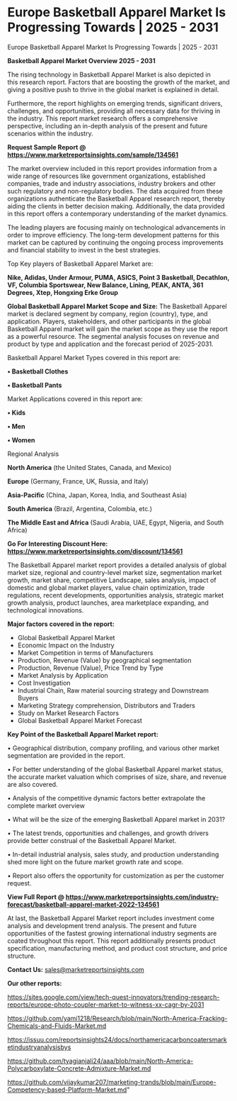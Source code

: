 # Europe Basketball Apparel Market Is Progressing Towards | 2025 - 2031
Europe Basketball Apparel Market Is Progressing Towards | 2025 - 2031

<Strong> Basketball Apparel Market Overview 2025 - 2031</strong>

The rising technology in Basketball Apparel Market is also depicted in this research report. Factors that are boosting the growth of the market, and giving a positive push to thrive in the global market is explained in detail.

Furthermore, the report highlights on emerging trends, significant drivers, challenges, and opportunities, providing all necessary data for thriving in the industry. This report market research offers a comprehensive perspective, including an in-depth analysis of the present and future scenarios within the industry.

<strong>Request Sample Report @ <a href=https://www.marketreportsinsights.com/sample/134561>https://www.marketreportsinsights.com/sample/134561</a></strong>

The market overview included in this report provides information from a wide range of resources like government organizations, established companies, trade and industry associations, industry brokers and other such regulatory and non-regulatory bodies. The data acquired from these organizations authenticate the Basketball Apparel research report, thereby aiding the clients in better decision making. Additionally, the data provided in this report offers a contemporary understanding of the market dynamics.

The leading players are focusing mainly on technological advancements in order to improve efficiency. The long-term development patterns for this market can be captured by continuing the ongoing process improvements and financial stability to invest in the best strategies.

Top Key players of Basketball Apparel Market are:

<strong>Nike, Adidas, Under Armour, PUMA, ASICS, Point 3 Basketball, Decathlon, VF, Columbia Sportswear, New Balance, Lining, PEAK, ANTA, 361 Degrees, Xtep, Hongxing Erke Group</strong>

<strong><b>Global Basketball Apparel Market Scope and Size:</b></strong>
The Basketball Apparel market is declared segment by company, region (country), type, and application. Players, stakeholders, and other participants in the global Basketball Apparel market will gain the market scope as they use the report as a powerful resource. The segmental analysis focuses on revenue and product by type and application and the forecast period of 2025-2031.

Basketball Apparel Market Types covered in this report are:

<strong>• Basketball Clothes

• Basketball Pants</strong>

Market Applications covered in this report are:

<strong>• Kids

• Men

• Women</strong> 

Regional Analysis

<strong>North America</strong> (the United States, Canada, and Mexico)

<strong>Europe</strong> (Germany, France, UK, Russia, and Italy)

<strong>Asia-Pacific</strong> (China, Japan, Korea, India, and Southeast Asia)

<strong>South America</strong> (Brazil, Argentina, Colombia, etc.)

<strong>The Middle East and Africa</strong> (Saudi Arabia, UAE, Egypt, Nigeria, and South Africa)

<strong>Go For Interesting Discount Here: <a href=https://www.marketreportsinsights.com/discount/134561>https://www.marketreportsinsights.com/discount/134561</a></strong>

The Basketball Apparel market report provides a detailed analysis of global market size, regional and country-level market size, segmentation market growth, market share, competitive Landscape, sales analysis, impact of domestic and global market players, value chain optimization, trade regulations, recent developments, opportunities analysis, strategic market growth analysis, product launches, area marketplace expanding, and technological innovations.

<strong><b>Major factors covered in the report:</b></strong>
<ul>
  <li>Global Basketball Apparel Market </li>
  <li>Economic Impact on the Industry</li>
  <li>Market Competition in terms of Manufacturers</li>
  <li>Production, Revenue (Value) by geographical segmentation</li>
  <li>Production, Revenue (Value), Price Trend by Type</li>
  <li>Market Analysis by Application</li>
  <li>Cost Investigation</li>
  <li>Industrial Chain, Raw material sourcing strategy and Downstream Buyers</li>
  <li>Marketing Strategy comprehension, Distributors and Traders</li>
  <li>Study on Market Research Factors</li>
  <li>Global Basketball Apparel Market Forecast</li>
</ul>

<strong><b>Key Point of the Basketball Apparel Market report:</b></strong>

• Geographical distribution, company profiling, and various other market segmentation are provided in the report.

• For better understanding of the global Basketball Apparel market status, the accurate market valuation which comprises of size, share, and revenue are also covered.

• Analysis of the competitive dynamic factors better extrapolate the complete market overview

• What will be the size of the emerging Basketball Apparel market in 2031?

• The latest trends, opportunities and challenges, and growth drivers provide better construal of the Basketball Apparel Market.

• In-detail industrial analysis, sales study, and production understanding shed more light on the future market growth rate and scope.

• Report also offers the opportunity for customization as per the customer request.

<strong><b>View Full Report @ <a href=https://www.marketreportsinsights.com/industry-forecast/basketball-apparel-market-2022-134561>https://www.marketreportsinsights.com/industry-forecast/basketball-apparel-market-2022-134561</a></b></strong>


At last, the Basketball Apparel Market report includes investment come analysis and development trend analysis. The present and future opportunities of the fastest growing international industry segments are coated throughout this report. This report additionally presents product specification, manufacturing method, and product cost structure, and price structure.

<strong>Contact Us:</strong>
sales@marketreportsinsights.com

<strong>Our other reports:</strong>

<a href=https://sites.google.com/view/tech-quest-innovators/trending-research-reports/europe-photo-coupler-market-to-witness-xx-cagr-by-2031>https://sites.google.com/view/tech-quest-innovators/trending-research-reports/europe-photo-coupler-market-to-witness-xx-cagr-by-2031</a>

<a href=https://github.com/yami1218/Research/blob/main/North-America-Fracking-Chemicals-and-Fluids-Market.md>https://github.com/yami1218/Research/blob/main/North-America-Fracking-Chemicals-and-Fluids-Market.md</a>

<a href=https://issuu.com/reportsinsights24/docs/northamericacarboncoatersmarketindustryanalysisbys>https://issuu.com/reportsinsights24/docs/northamericacarboncoatersmarketindustryanalysisbys</a>

<a href=https://github.com/tyagianjali24/aaa/blob/main/North-America-Polycarboxylate-Concrete-Admixture-Market.md>https://github.com/tyagianjali24/aaa/blob/main/North-America-Polycarboxylate-Concrete-Admixture-Market.md</a>

<a href=https://github.com/vijaykumar207/marketing-trands/blob/main/Europe-Competency-based-Platform-Market.md>https://github.com/vijaykumar207/marketing-trands/blob/main/Europe-Competency-based-Platform-Market.md</a>"

